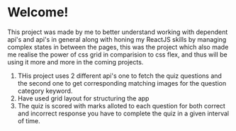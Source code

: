 # Welcome!

This project was made by me to better understand working with dependent api's and api's in general along with honing my ReactJS skills by managing complex states in between the pages, this was the project which also made me realise the power of css grid in comparision to css flex, and thus will be using it more and more in the coming projects.

1. THis project uses 2 different api's one to fetch the quiz questions and the second one to get corresponding matching images for the question category keyword.
2. Have used grid layout for structuring the app
3. The quiz is scored with marks alloted to each question for both correct and incorrect response you have to complete the quiz in a given interval of time. 
